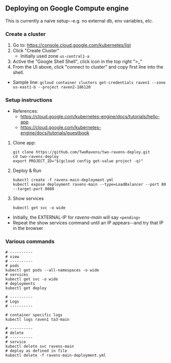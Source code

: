 ## Deploying on Google Compute engine

This is currently a naive setup--e.g. no external db, env variables, etc.


### Create a cluster

1. Go to: https://console.cloud.google.com/kubernetes/list
2. Click "Create Cluster"
   - Initially used zone `us-central1-a`
3. Active the "Google Shell Shell", click icon in the top right ">_"
4. From the UI above, click "connect to cluster" and copy first line into the shell.
  - Sample line: `gcloud container clusters get-credentials raven1 --zone us-east1-b --project raven2-186120`

### Setup instructions

- References:
    - https://cloud.google.com/kubernetes-engine/docs/tutorials/hello-app
    - https://cloud.google.com/kubernetes-engine/docs/tutorials/guestbook

1. Clone app:
    ```
    git clone https://github.com/TwoRavens/two-ravens-deploy.git
    cd two-ravens-deploy
    export PROJECT_ID="$(gcloud config get-value project -q)"
    ```
2. Deploy & Run
    ```
    kubectl create -f ravens-main-deployment.yml
    kubectl expose deployment ravens-main --type=LoadBalancer --port 80 --target-port 8080
    ```
3. Show services
    ```
    kubectl get svc -o wide
    ```
  - Initially, the EXTERNAL-IP for *ravens-main* will say `<pending>`
  - Repeat the show services command until an IP appears--and try that IP in the browser

### Various commands

```
# ----------
# view
# ----------
# pods
kubectl get pods --all-namespaces -o wide
# services
kubectl get svc -o wide
# deployments
kubectl get deploy

# ----------
# Logs
# ----------

# container specific logs
kubectl logs raven1 ta3-main

# ----------
# delete
# ----------
# service
kubectl delete svc ravens-main
# deploy as defined in file
kubectl delete -f ravens-main-deployment.yml

```
